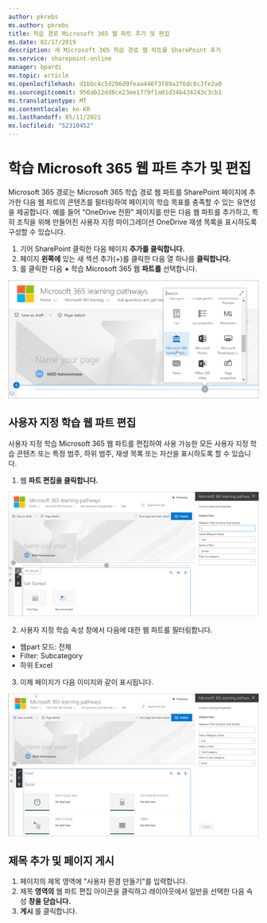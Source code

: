 ```yaml
---
author: pkrebs
ms.author: pkrebs
title: 학습 경로 Microsoft 365 웹 파트 추가 및 편집
ms.date: 02/17/2019
description: 새 Microsoft 365 학습 경로 웹 파트를 SharePoint 추가
ms.service: sharepoint-online
manager: bpardi
ms.topic: article
ms.openlocfilehash: d1bbc4c5d206d9feaa446f3f89a3f6dc6c3fe2a0
ms.sourcegitcommit: 956ab22dd8ce23ee1779f1a01d34b434243c3cb1
ms.translationtype: MT
ms.contentlocale: ko-KR
ms.lasthandoff: 05/11/2021
ms.locfileid: "52310452"
---
```

# <a name="add-and-edit-the-microsoft-365-learning-pathways-web-part"></a>학습 Microsoft 365 웹 파트 추가 및 편집

Microsoft 365 경로는 Microsoft 365 학습 경로 웹 파트를 SharePoint 페이지에 추가한 다음 웹 파트의 콘텐츠를 필터링하여 페이지의 학습 목표를 충족할 수 있는 유연성을 제공합니다. 예를 들어 "OneDrive 전환" 페이지를 만든 다음 웹 파트를 추가하고, 특히 조직을 위해 만들어진 사용자 지정 마이그레이션 OneDrive 재생 목록을 표시하도록 구성할 수 있습니다.

1.  기어 SharePoint 클릭한 다음 페이지 **추가를 클릭합니다.**
2.  페이지 **왼쪽에** 있는 새 섹션 추가(+)를 클릭한 다음 열 하나를 **클릭합니다.**
3.  를 클릭한 다음 **+** 학습 Microsoft 365 웹 **파트를** 선택합니다. 

![cg-webpartadd.png](media/cg-webpartadd.png)

## <a name="edit-the-custom-learning-web-part"></a>사용자 지정 학습 웹 파트 편집
사용자 지정 학습 Microsoft 365 웹 파트를 편집하여 사용 가능한 모든 사용자 지정 학습 콘텐츠 또는 특정 범주, 하위 범주, 재생 목록 또는 자산을 표시하도록 할 수 있습니다. 

1.  웹 **파트 편집을 클릭합니다.**

![cg-webpartedit.png](media/cg-webpartedit.png)

2. 사용자 지정 학습 속성 창에서 다음에 대한 웹 파트를 필터링합니다. 

- 웹part 모드: 전체
- Filter: Subcategory
- 하위 Excel

3. 이제 페이지가 다음 이미지와 같이 표시됩니다. 

![cg-webpartfilter.png](media/cg-webpartfilter.png)

## <a name="add-a-title-and-publish-the-page"></a>제목 추가 및 페이지 게시
1. 페이지의 제목 영역에 "사용자 환경 만들기"를 입력합니다.
2. 제목 **영역의** 웹 파트 편집 아이콘을 클릭하고 레이아웃에서 일반을 선택한 다음 속성 **창을 닫습니다.** 
3. **게시** 를 클릭합니다.
